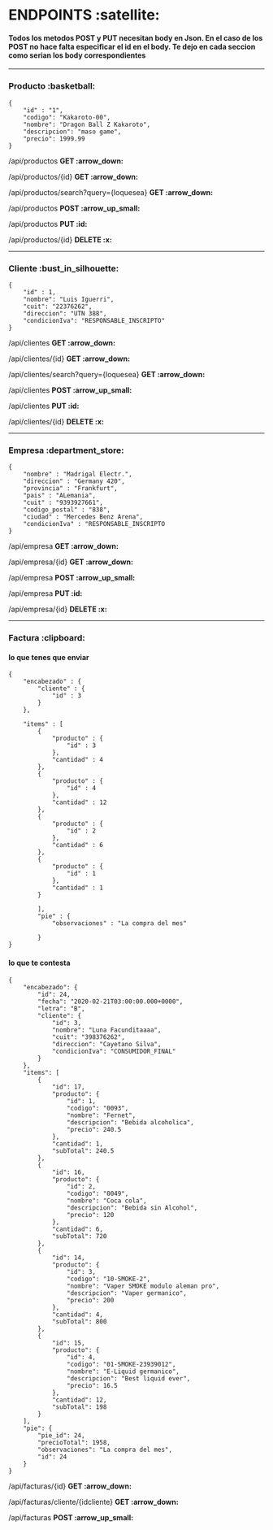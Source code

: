 <h1>ENDPOINTS   :satellite: </h1>
<h4>Todos los metodos POST y PUT necesitan body en Json. En el caso de los 
POST no hace falta especificar el id en el body. Te dejo en cada seccion
como serian los body correspondientes</h4>
<hr>
<h3> Producto :basketball: </h3>
    
    {
        "id" : "1",   
        "codigo": "Kakaroto-00",
        "nombre": "Dragon Ball Z Kakaroto",
        "descripcion": "maso game",
        "precio": 1999.99
    }


<p>/api/productos <b>GET :arrow_down: </b> </p>

<p>/api/productos/{id} <b>GET :arrow_down: </b></p>

<p>/api/productos/search?query={loquesea} <b>GET :arrow_down: </b></p>

<p>/api/productos <b>POST :arrow_up_small: </b></p>

<p>/api/productos <b>PUT :id:</b></p>

<p>/api/productos/{id} <b>DELETE :x: </b></p>

<hr>
<h3> Cliente :bust_in_silhouette: </h3>

    {
        "id" : 1,
        "nombre": "Luis Iguerri",
        "cuit": "22376262",
        "direccion": "UTN 388",
        "condicionIva": "RESPONSABLE_INSCRIPTO"
    }

<p>/api/clientes <b>GET :arrow_down: </b> </p>

<p>/api/clientes/{id} <b>GET :arrow_down: </b></p>

<p>/api/clientes/search?query={loquesea} <b>GET :arrow_down: </b></p>

<p>/api/clientes <b>POST :arrow_up_small: </b></p>

<p>/api/clientes <b>PUT :id:</b></p>

<p>/api/clientes/{id} <b>DELETE :x: </b></p>

<hr>
<h3> Empresa :department_store: </h3>

    {
        "nombre" : "Madrigal Electr.",
        "direccion" : "Germany 420",
        "provincia" : "Frankfurt",
        "pais" : "ALemania",
        "cuit" : "9393927661",
        "codigo_postal" : "838",
        "ciudad" : "Mercedes Benz Arena",
        "condicionIva" : "RESPONSABLE_INSCRIPTO
    }

<p>/api/empresa <b>GET :arrow_down: </b> </p>

<p>/api/empresa/{id} <b>GET :arrow_down: </b></p>

<p>/api/empresa <b>POST :arrow_up_small: </b></p>

<p>/api/empresa <b>PUT :id:</b></p>

<p>/api/empresa/{id} <b>DELETE :x: </b></p>

<hr>
<h3> Factura :clipboard: </h3>
<h4> lo que tenes que enviar </h4>

    {
        "encabezado" : {
            "cliente" : {
                "id" : 3
            }
        },

        "items" : [
            {
                "producto" : {
                    "id" : 3
                },
                "cantidad" : 4
            },
            {
                "producto" : {
                    "id" : 4
                },
                "cantidad" : 12
            },
            {
                "producto" : {
                    "id" : 2
                },
                "cantidad" : 6
            },
            {
                "producto" : {
                    "id" : 1
                },
                "cantidad" : 1
            }

            ],
            "pie" : {
                "observaciones" : "La compra del mes"

            }
    }



<h4> lo que te contesta </h4>

    {
        "encabezado": {
            "id": 24,
            "fecha": "2020-02-21T03:00:00.000+0000",
            "letra": "B",
            "cliente": {
                "id": 3,
                "nombre": "Luna Facunditaaaa",
                "cuit": "398376262",
                "direccion": "Cayetano Silva",
                "condicionIva": "CONSUMIDOR_FINAL"
            }
        },
        "items": [
            {
                "id": 17,
                "producto": {
                    "id": 1,
                    "codigo": "0093",
                    "nombre": "Fernet",
                    "descripcion": "Bebida alcoholica",
                    "precio": 240.5
                },
                "cantidad": 1,
                "subTotal": 240.5
            },
            {
                "id": 16,
                "producto": {
                    "id": 2,
                    "codigo": "0049",
                    "nombre": "Coca cola",
                    "descripcion": "Bebida sin Alcohol",
                    "precio": 120
                },
                "cantidad": 6,
                "subTotal": 720
            },
            {
                "id": 14,
                "producto": {
                    "id": 3,
                    "codigo": "10-SMOKE-2",
                    "nombre": "Vaper SMOKE modulo aleman pro",
                    "descripcion": "Vaper germanico",
                    "precio": 200
                },
                "cantidad": 4,
                "subTotal": 800
            },
            {
                "id": 15,
                "producto": {
                    "id": 4,
                    "codigo": "01-SMOKE-23939012",
                    "nombre": "E-Liquid germanico",
                    "descripcion": "Best liquid ever",
                    "precio": 16.5
                },
                "cantidad": 12,
                "subTotal": 198
            }
        ],
        "pie": {
            "pie_id": 24,
            "precioTotal": 1958,
            "observaciones": "La compra del mes",
            "id": 24
        }
    }

<p>/api/facturas/{id} <b> GET :arrow_down: </b> </p>

<p>/api/facturas/cliente/{idcliente} <b> GET :arrow_down: </b> </p>

<p>/api/facturas <b> POST :arrow_up_small: </b> </p>
